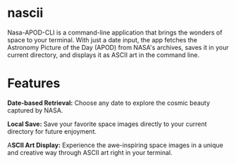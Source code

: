 # nascii

Nasa-APOD-CLI is a command-line application that brings the wonders of space to your terminal. With just a date input, the app fetches the Astronomy Picture of the Day (APOD) from NASA's archives, saves it in your current directory, and displays it as ASCII art in the command line.

# Features

**Date-based Retrieval:** Choose any date to explore the cosmic beauty captured by NASA.

**Local Save:** Save your favorite space images directly to your current directory for future enjoyment.

A**SCII Art Display:** Experience the awe-inspiring space images in a unique and creative way through ASCII art right in your terminal.
